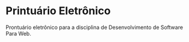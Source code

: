 # Printuário Eletrônico
Prontuário eletrônico para a disciplina de Desenvolvimento de Software Para Web.
